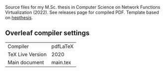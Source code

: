 Source files for my M.Sc. thesis in Computer Science on Network Functions Virtualization (2022). See releases page for compiled PDF. Template based on [hepthesis](https://www.overleaf.com/latex/templates/hepthesis-a-template-for-academic-reports-and-phd-theses/wqrzrsppqnmb).

## Overleaf compiler settings

<table>
    <tr>
        <td>Compiler</td>
        <td>pdfLaTeX</td>
    </tr>
    <tr>
        <td>TeX Live Version</td>
        <td>2020</td>
    </tr>
    <tr>
        <td>Main document</td>
        <td>main.tex</td>
    </tr>
</table>
